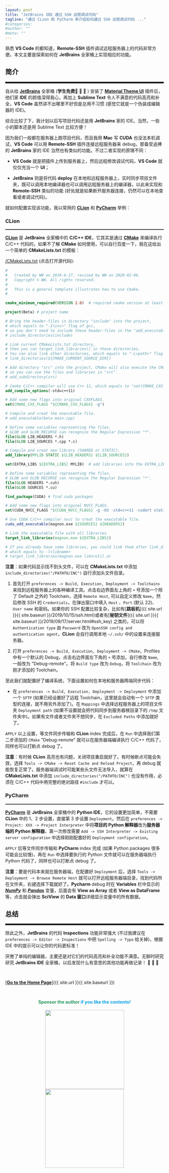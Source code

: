 ```yaml
---
layout: post
title: "JetBrains IDE 通过 SSH 远程调试代码"
tagline: "通过 CLion 和 PyCharm 来介绍如何通过 SSH 远程调试代码 ..."
#categories: 
#author: ""
#meta: ""
---
```

熟悉 **VS Code** 的都知道，**Remote-SSH** 插件调试远程服务器上的代码非常方便。本文主要是探索如何在 **JetBrains** 全家桶上实现相应的功能。

## **简介**

<hr style="height:5px;" />

自从给 [**JetBrains**](http://www.jetbrains.com) 全家桶 (**学生免费**🎉 🎉 🎉
) 安装了 [**Material Theme UI**](https://plugins.jetbrains.com/plugin/8006-material-theme-ui) 插件后，他们家 **IDE** 的颜值深得我心，再加上 **Sublime Text** 令人不满意的代码高亮和补全，**VS Code** 虽然讲不出哪里不好但是总用不习惯 (感觉它就是一个伪装成编辑器的 IDE)。

综合比较了下，我计划以后写项目代码还是用 **JetBrains** 家的 IDE。当然，一些小的脚本还是用 Sublime Text 比较方便！

因为我们一般都在服务器上跑项目代码，而且我用 **Mac** 写 **CUDA** 也没法本机调试，**VS Code** 可以用 **Remote-SSH** 插件连接远程服务器来 debug，那备受追捧的 **JetBrains** 家的 IDE 当然也有类似的功能。不过二者实现的原理不同：

* **VS Code** 就是把插件上传到服务器上，然后远程修改调试代码，**VS Code** 就仅仅充当一个 **UI**；

* **JetBrains** 则是将代码 **deploy** 在本地和远程服务器上，实时同步项目文件夹，既可以调用本地编译器也可以调用远程服务器上的编译器，以此来实现和 **Remote-SSH** 类似的功能 (好处就是如果断开服务器连接，仍然可以在本地查看或者调试代码)。

就如何配置实现该功能，我以常用的 [**CLion**](http://www.jetbrains.com/clion) 和 [**PyCharm**](http://www.jetbrains.com/pycharm/) 举例：

### **CLion**

<hr style="height:2px;" />

[**CLion**](http://www.jetbrains.com/clion) 是 **JetBrains** 全家桶中的 **C/C++ IDE**，它其实是通过 [**CMake**](http://www.cmake.org) 来编译执行 C/C++ 代码的，如果不了解 **CMake** 如何使用，可以自行百度一下，我在这给出一个简单的 **CMakeLists.txt** 的模板：

[/CMakeLists.txt](https://raw.githubusercontent.com/wwang721/Configuration/master/CMakeLists.txt) (点击打开源代码):

``` cmake
#
#	Created by WW on 2019-6-27, revised by WW on 2020-02-06.
#	Copyright © WW. All rights reserved.
#
#	This is a general template illustrates how to use Cmake.
#

cmake_minimum_required(VERSION 2.8)  # required cmake version at least

project(Beta) # project name

# Bring the header-files in directory "include" into the project, 
# which equals to "-I<inc>" flag of gcc,
# so you don't need to include these header-files in the "add_executable/library" Command.
# include_directories(include)

# Link current CMakeLists.txt directory, 
# then you can target_link_libraries() in these directories.
# You can also link other directories, which equals to "-L<path>" flag of gcc.
# link_directories(${CMAKE_CURRENT_SOURCE_DIR})

# Add directory "src" into the project, CMake will also execute the CMakeLists.txt file in "src",
# so you can use the files and libraries in "src".
# add_subdirectory(src)

# Cmake C/C++ compiler will use C++ 11, which equals to "set(CMAKE_CXX_STANDARD 11)".	
add_compile_options(-std=c++11)

# Add some new flags into original CXXFLAGS.
set(CMAKE_CXX_FLAGS "${CMAKE_CXX_FLAGS} -g")

# Compile and creat the executable file.
# add_executable(beta main.cpp)

# Define some variables representing the files.
# GLOB and GLOB_RECURSE can recognize the Regular Expression "*".
file(GLOB LIB_HEADERS *.h)
file(GLOB LIB_SOURCES *.cpp *.c)

# Compile and creat new library (SHARED or STATIC).
add_library(MYLIB STATIC ${LIB_HEADERS} ${LIB_SOURCES})

set(EXTRA_LIBS ${EXTRA_LIBS} MYLIB)  # add libraries into the EXTRA_LIBS

# Define some variables representing the files.
# GLOB and GLOB_RECURSE can recognize the Regular Expression "*".
file(GLOB HEADERS *.cuh)
file(GLOB SOURCES *.cu)

find_package(CUDA) # find cuda packages

# Add some new flags into original NVCC_FLAGS.
set(CUDA_NVCC_FLAGS "${CUDA_NVCC_FLAGS} -g -O3 -std=c++11 -cudart static -gencode arch=compute_60,code=sm_60")

# Use CUDA C/C++ compiler nvcc to creat the executable file.
cuda_add_executable(magnon.exe ${SOURCES} ${HEADERS})

# Link the executable file with all libraries
target_link_libraries(magnon.exe ${EXTRA_LIBS})

# If you already have some libraries, you could link them after link_directories(),
# which equals to -l<libname>
# target_link_libraries(magnon.exe libnrutil.a)

```

**注意**：如果代码显示找不到头文件，可以在 **CMakeLists.txt** 中添加 `include_directories("/PATHTO/INC")` 自行添加头文件目录。

1. 首先打开 `preferences -> Build, Execution, Deployment -> Toolchains` 来找到远程服务器上的各种编译工具。点击右边界面左上角的 `+` 号添加一个除了 Default 之外的 Toolchain，选择 `Remote Host`, 可以自定义修改 `Name`，然后修改 SSH 的 `Credentials`，在弹出窗口中填入 `Host` 、`Port` (默认 22)、 `User name` 和密码。如果你的 SSH 配置比较复杂，比如有[**跳板机**]({{ site.url }}{{ site.baseurl }}/2019/10/15/ssh.html)或者有[**秘钥文件**]({{ site.url }}{{ site.baseurl }}/2019/09/17/server.html#ssh_key) 之类的，可以将 `Authentication type` 由 `Password` 改为 `OpenSSH config and authentication agent`，**CLion** 会自行调用本地 `~/.ssh/` 中的设置来连接服务器。

2. 打开 `preferences -> Build, Execution, Deployment -> CMake`，Profiles 中有一个默认的 Debug，点击右边界面左下角的 `+` 号添加，自行修改 `Name`, 一般改为 "Debug-remote"。将 `Build type` 改为 `Debug`，将 `Toolchain` 改为刚才添加的 Toolchain。

至此我们就配置好了编译系统，下面设置如何在本地和服务器两端同步代码：

* 在 `preferences -> Build, Execution, Deployment -> Deployment` 中添加一个 `SFTP` (如果已经设置好了远程 Toolchain，这里就会自动有一个 `SFTP` 类型的连接，就不用另外添加了)。在 `Mappings` 中选择远程服务器上的项目文件夹 `Deployment path` (如果不设置就会把代码同步到服务器根目录下的 `/tmp` 文件夹中)。如果有文件或者文件夹不想同步，在 `Excluded Paths` 中添加就好了。

`APPLY` 以上设置，等文件同步传输和 **CLion** index 完成后，在 `Run` 中选择我们第二步添加的 `CMake` "Debug-remote" 就可以在服务器端编译执行 C/C++ 代码了，同样也可以打断点 debug 了。

**注意**：有时候 **CLion** 高亮也有问题，关闭项目重启就好了。有时候断点可能会失效，选择 `Tools -> CMake -> Reset Cache and Reload Project`，再 debug 就能恢复正常了。服务器端调试时可能某些头文件无法导入，就算在 **CMakeLists.txt** 中添加 `include_directories("/PATHTO/INC")` 也没有作用，必须在 C/C++ 代码中用完整的绝对路径 `#include` 才可以。

### **PyCharm**

<hr style="height:2px;" />

[**PyCharm**](http://www.jetbrains.com/pycharm/) 是 **JetBrains** 全家桶中的 **Python IDE**，它的设置更加简单，不需要 **CLion** 中的 1、2 步设置，直接第 3 步设置 `Deployment`。然后在 `preferences -> Project: XXX -> Project Interpreter` 中将**项目的 Python 解释器**改为**服务器端的 Python 解释器**，第一次修改需要 `Add -> SSH Interpreter -> Existing server configuration` 中选择刚刚配置好的 `Deployment configuration`。

`APPLY` 后等文件同步传输和 **PyCharm** index 完成 (如果 Python packages 很多可能会比较慢)，再在 `Run` 中选择要执行的 Python 文件就可以在服务器端执行 Python 代码了，同样也可以打断点 debug 了。

**注意**：要是代码本来就在服务器端，在配置好 `Deployment` 后，选择 `Tools -> Deployment -> Browse Remote Host` 就可以打开远程服务器端目录，找到代码所在文件夹，右键选择下载就好了。**Pycharm** debug 时在 **Variables** 栏中显示的 [***NumPy***](https://numpy.org)  和 [***Pandas***](https://pandas.pydata.org) 变量，后面会有 **View as Array** 或者 **View as DataFrame** 等，点击就会弹出 **SciView** 的 **Data 窗口**详细显示变量中的所有数据。

## **总结**

<hr style="height:5px;" />

除此之外，**JetBrains** 的代码 **Inspections** 功能非常强大 (不过我建议在 `preferences -> Editor -> Inspections` 中把 `Spelling -> Typo` 给关掉)，根据 IDE 中的提示可以让你的代码更标准！

厌倦了单纯的编辑器，主要还是对它们的代码高亮和补全功能不满意。无聊时研究研究 **JetBrains IDE** 全家桶，以后发现什么有意思的其他功能再做记录！ 🎉 🎉 🎉

&ensp;

[<b><u>Go to the Home Page</u></b>]({{ site.url }}{{ site.baseurl }})

&ensp;

<center class="half">
<font color="#26975b"><b>Sponsor the author </b></font><font color="#08a2e4"><b>if you like the contents!</b></font><br/><br/>
</center>

<center class="half">
    <img src="https://nono721-1300921342.cos.ap-shanghai.myqcloud.com/WechatPay.png" width="251" style="margin-right:10px;margin-left:10px"/><img src="https://nono721-1300921342.cos.ap-shanghai.myqcloud.com/AliPay.png" width="250" style="margin-right:10px;margin-left:10px"/>
</center>

&ensp;













